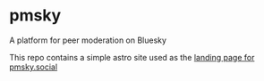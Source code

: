 # pmsky
A platform for peer moderation on Bluesky

This repo contains a simple astro site used as the [landing page for pmsky.social](https://pmsky.social)